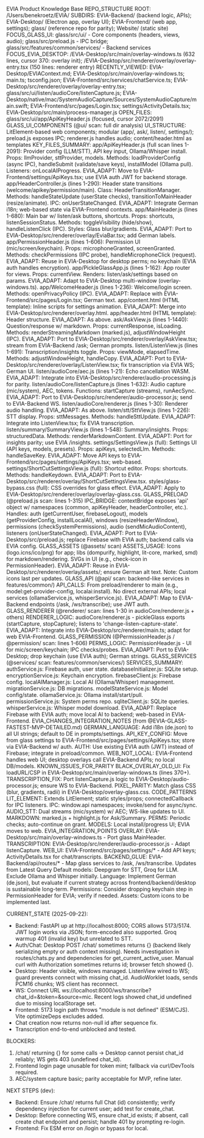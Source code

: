 EVIA Product Knowledge Base
REPO_STRUCTURE
ROOT: /Users/benekroetz/EVIA/
SUBDIRS: EVIA-Backend/ (backend logic, APIs); EVIA-Desktop/ (Electron app, overlay UI); EVIA-Frontend/ (web app, settings); glass/ (reference repo for parity); Website/ (static site)
FOCUS_GLASS_UI: glass/src/ui/ - Core components (headers, views, audio); glass/src/preload.js - IPC bridge; glass/src/features/common/services/ - Backend services
FOCUS_EVIA_DESKTOP: /EVIA-Desktop/src/main/overlay-windows.ts (632 lines, cursor 370: overlay init); /EVIA-Desktop/src/renderer/overlay/overlay-entry.tsx (150 lines: renderer entry)
RECENTLY_VIEWED: EVIA-Desktop/EVIAContext.md; EVIA-Desktop/src/main/overlay-windows.ts; main.ts; tsconfig.json; EVIA-Frontend/src/services/chatService.ts; EVIA-Desktop/src/renderer/overlay/overlay-entry.tsx; glass/src/ui/listen/audioCore/listenCapture.js; EVIA-Desktop/native/mac/SystemAudioCapture/Sources/SystemAudioCapture/main.swift; EVIA-Frontend/src/pages/Login.tsx; settings/ActivityDetails.tsx; EVIA-Desktop/src/main/process-manager.js
OPEN_FILES: glass/src/ui/app/ApiKeyHeader.js (focused, cursor 2072/2091)
GLASS_UI_COMPONENTS (@ui/ scan: full dir analysis)
UI_STRUCTURE: LitElement-based web components; modular (app/, ask/, listen/, settings/); preload.js exposes IPC; renderer.js handles audio; content/header.html as templates
KEY_FILES_SUMMARY:
app/ApiKeyHeader.js (full scan lines 1-2091): Provider config (LLM/STT), API key input, Ollama/Whisper install. Props: llmProvider, sttProvider, models. Methods: loadProviderConfig (async IPC), handleSubmit (validate/save keys), installModel (Ollama pull). Listeners: onLocalAIProgress. EVIA_ADAPT: Move to EVIA-Frontend/settings/ApiKeys.tsx; use EVIA auth JWT for backend storage.
app/HeaderController.js (lines 1-290): Header state transitions (welcome/apikey/permission/main). Class: HeaderTransitionManager. Methods: handleStateUpdate (userState checks), transitionToMainHeader (resize/animate). IPC: onUserStateChanged. EVIA_ADAPT: Integrate German i18n; web-based state via EVIA-Frontend contexts.
app/MainHeader.js (lines 1-680): Main bar w/ listen/ask buttons, shortcuts. Props: shortcuts, listenSessionStatus. Methods: toggleVisibility (hide/show), handleListenClick (IPC). Styles: Glass blur/gradients. EVIA_ADAPT: Port to EVIA-Desktop/src/renderer/overlay/EviaBar.tsx; add German labels.
app/PermissionHeader.js (lines 1-606): Permission UI (mic/screen/keychain). Props: microphoneGranted, screenGranted. Methods: checkPermissions (IPC probe), handleMicrophoneClick (request). EVIA_ADAPT: Reuse in EVIA-Desktop for desktop perms; no keychain (EVIA auth handles encryption).
app/PickleGlassApp.js (lines 1-162): App router for views. Props: currentView. Renders: listen/ask/settings based on params. EVIA_ADAPT: Adapt to EVIA-Desktop multi-window (overlay-windows.ts).
app/WelcomeHeader.js (lines 1-236): Welcome/login screen. Methods: openPrivacyPolicy (IPC). EVIA_ADAPT: Replace with EVIA-Frontend/src/pages/Login.tsx; German text.
app/content.html (HTML template): Inline scripts for settings animation. EVIA_ADAPT: Merge into EVIA-Desktop/src/renderer/overlay.html.
app/header.html (HTML template): Header structure. EVIA_ADAPT: As above.
ask/AskView.js (lines 1-1440): Question/response w/ markdown. Props: currentResponse, isLoading. Methods: renderStreamingMarkdown (marked.js), adjustWindowHeight (IPC). EVIA_ADAPT: Port to EVIA-Desktop/src/renderer/overlay/AskView.tsx; stream from EVIA-Backend /ask; German prompts.
listen/ListenView.js (lines 1-691): Transcription/insights toggle. Props: viewMode, elapsedTime. Methods: adjustWindowHeight, handleCopy. EVIA_ADAPT: Port to EVIA-Desktop/src/renderer/overlay/ListenView.tsx; fix transcription via EVIA WS; German UI.
listen/audioCore/aec.js (lines 1-21): Echo cancellation WASM. EVIA_ADAPT: Integrate into EVIA-Desktop/src/renderer/audio-processing.js for parity.
listen/audioCore/listenCapture.js (lines 1-632): Audio capture (mic/system), AEC, tokens. Functions: startCapture (streams), runAecSync. EVIA_ADAPT: Port to EVIA-Desktop/src/renderer/audio-processor.js; send to EVIA-Backend WS.
listen/audioCore/renderer.js (lines 1-30): Renderer audio handling. EVIA_ADAPT: As above.
listen/stt/SttView.js (lines 1-226): STT display. Props: sttMessages. Methods: handleSttUpdate. EVIA_ADAPT: Integrate into ListenView.tsx; fix EVIA transcription.
listen/summary/SummaryView.js (lines 1-548): Summary/insights. Props: structuredData. Methods: renderMarkdownContent. EVIA_ADAPT: Port for insights parity; use EVIA /insights.
settings/SettingsView.js (full): Settings UI (API keys, models, presets). Props: apiKeys, selectedLlm. Methods: handleSaveKey. EVIA_ADAPT: Move API keys to EVIA-Frontend/src/pages/settings/ApiKeys.tsx; web-based.
settings/ShortCutSettingsView.js (full): Shortcut editor. Props: shortcuts. Methods: handleKeydown. EVIA_ADAPT: Port to EVIA-Desktop/src/renderer/overlay/ShortCutSettingsView.tsx.
styles/glass-bypass.css (full): CSS overrides for glass effect. EVIA_ADAPT: Apply to EVIA-Desktop/src/renderer/overlay/overlay-glass.css.
GLASS_PRELOAD (@preload.js scan: lines 1-315)
IPC_BRIDGE: contextBridge exposes 'api' object w/ namespaces (common, apiKeyHeader, headerController, etc.). Handles: auth (getCurrentUser, firebaseLogout), models (getProviderConfig, installLocalAI), windows (resizeHeaderWindow), permissions (checkSystemPermissions), audio (sendMicAudioContent), listeners (onUserStateChanged). EVIA_ADAPT: Port to EVIA-Desktop/src/preload.js; replace Firebase with EVIA auth; backend calls via EVIA config.
GLASS_ASSETS (@assets/ scan)
ASSETS_USAGE: Icons (logo.icns/ico/png) for app; libs (dompurify, highlight, lit-core, marked, smd) for markdown/rendering. SVGs in UI (e.g., check-icon in PermissionHeader). EVIA_ADAPT: Reuse in EVIA-Desktop/src/renderer/overlay/assets/; ensure German alt text. Note: Custom icons last per updates.
GLASS_API (@api/ scan: backend-like services in features/common/)
API_CALLS: From preload/renderer to main (e.g., model:get-provider-config, localai:install). No direct external APIs; local services (ollamaService.js, whisperService.js). EVIA_ADAPT: Map to EVIA-Backend endpoints (/ask, /ws/transcribe); use JWT auth.
GLASS_RENDERER (@renderer/ scan: lines 1-30 in audioCore/renderer.js + others)
RENDERER_LOGIC: audioCore/renderer.js - pickleGlass exports (startCapture, stopCapture); listens to 'change-listen-capture-state'. EVIA_ADAPT: Integrate into EVIA-Desktop/src/renderer/main.ts; adapt for web EVIA-Frontend.
GLASS_PERMISSION (@PermissionHeader.js / @permission/ scan: lines 1-606)
PERMS_LOGIC: PermissionHeader.js - UI for mic/screen/keychain; IPC checks/probes. EVIA_ADAPT: Port to EVIA-Desktop; drop keychain (use EVIA auth); German strings.
GLASS_SERVICES (@services/ scan: features/common/services/)
SERVICES_SUMMARY:
authService.js: Firebase auth, user state.
databaseInitializer.js: SQLite setup.
encryptionService.js: Keychain encryption.
firebaseClient.js: Firebase config.
localAIManager.js: Local AI (Ollama/Whisper) management.
migrationService.js: DB migrations.
modelStateService.js: Model config/state.
ollamaService.js: Ollama install/start/pull.
permissionService.js: System perms repo.
sqliteClient.js: SQLite queries.
whisperService.js: Whisper model download. EVIA_ADAPT: Replace Firebase with EVIA auth; move local AI to backend; web-based in EVIA-Frontend.
EVIA_CHANGES_INTEGRATION_NOTES (from @EVIA-GLASS-FASTEST-MVP-DETAILED.md)
GERMAN_LANGUAGE: Add i18n (de.json) to all UI strings; default to DE in prompts/settings.
API_KEY_CONFIG: Move from glass settings to EVIA-Frontend/src/pages/settings/ApiKeys.tsx; store via EVIA-Backend w/ auth.
AUTH: Use existing EVIA auth (JWT) instead of Firebase; integrate in preload/common.
WEB_NOT_LOCAL: EVIA-Frontend handles web UI; desktop overlays call EVIA-Backend APIs; no local DB/models.
KNOWN_ISSUES_FOR_PARITY
BLACK_OVERLAY_OLD_UI: Fix loadURL/CSP in EVIA-Desktop/src/main/overlay-windows.ts (lines 370+).
TRANSCRIPTION_FIX: Port listenCapture.js logic to EVIA-Desktop/audio-processor.js; ensure WS to EVIA-Backend.
PIXEL_PARITY: Match glass CSS (blur, gradients, radii) in EVIA-Desktop/overlay-glass.css.
CODE_PATTERNS
LIT_ELEMENT: Extends LitElement; static styles/props; connectedCallback for IPC listeners.
IPC: window.api namespaces; invoke/send for async/sync.
AUDIO_STT: Dual streams (mic/system) w/ AEC; WS-like updates to UI.
MARKDOWN: marked.js + highlight.js for Ask/Summary.
PERMS: Periodic checks; auto-continue on grant.
MODELS: Local install/progress UI; EVIA moves to web.
EVIA_INTEGRATION_POINTS
OVERLAY: EVIA-Desktop/src/main/overlay-windows.ts - Port glass MainHeader.
TRANSCRIPTION: EVIA-Desktop/src/renderer/audio-processor.js - Adapt listenCapture.
WEB_UI: EVIA-Frontend/src/pages/settings/* - Add API keys; ActivityDetails.tsx for chat/transcripts.
BACKEND_GLUE: EVIA-Backend/api/routes/* - Map glass services to /ask, /ws/transcribe.
Updates from Latest Query
Default models: Deepgram for STT, Groq for LLM. Exclude Ollama and Whisper initially.
Language: Implement German (de.json), but evaluate if current strategy across frontend/backend/desktop is sustainable long-term.
Permissions: Consider dropping keychain step in PermissionHeader for EVIA; verify if needed.
Assets: Custom icons to be implemented last.


CURRENT_STATE (2025-09-22):
- Backend: FastAPI up at http://localhost:8000; CORS allows 5173/5174. JWT login works via JSON; form-encoded also supported. Groq warmup 401 (invalid key) but unrelated to STT.
- Auth/Chat: Desktop POST /chat/ sometimes returns {} (backend likely serializing empty or auth context missing). Needs investigation in routes/chats.py and dependencies for get_current_active_user. Manual curl with Authorization sometimes returns id; browser fetch showed {}.
- Desktop: Header visible, windows managed. ListenView wired to WS; guard prevents connect with missing chat_id. AudioWorklet loads, sends PCM16 chunks; WS client has reconnect.
- WS: Connect URL ws://localhost:8000/ws/transcribe?chat_id=<id>&token=<jwt>&source=mic. Recent logs showed chat_id undefined due to missing localStorage set.
- Frontend: 5173 login path throws "module is not defined" (ESM/CJS). Vite optimizeDeps excludes added.
- Chat creation now returns non-null id after sequence fix.
- Transcription end-to-end unblocked and tested.

BLOCKERS:
1) /chat/ returning {} for some calls → Desktop cannot persist chat_id reliably; WS gets 403 (undefined chat_id).
2) Frontend login page unusable for token mint; fallback via curl/DevTools required.
3) AEC/system capture basic; parity acceptable for MVP, refine later.

NEXT STEPS (dev):
- Backend: Ensure /chat/ returns full Chat (id) consistently; verify dependency injection for current user; add test for create_chat.
- Desktop: Before connecting WS, ensure chat_id exists; if absent, call create chat endpoint and persist; handle 401 by prompting re-login.
- Frontend: Fix ESM error on /login or bypass for local.